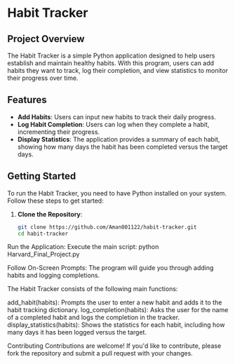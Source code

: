 # Habit Tracker

## Project Overview

The Habit Tracker is a simple Python application designed to help users establish and maintain healthy habits. With this program, users can add habits they want to track, log their completion, and view statistics to monitor their progress over time.

## Features

- **Add Habits**: Users can input new habits to track their daily progress.
- **Log Habit Completion**: Users can log when they complete a habit, incrementing their progress.
- **Display Statistics**: The application provides a summary of each habit, showing how many days the habit has been completed versus the target days.

## Getting Started

To run the Habit Tracker, you need to have Python installed on your system. Follow these steps to get started:

1. **Clone the Repository**:
   ```bash
   git clone https://github.com/Aman001122/habit-tracker.git
   cd habit-tracker

Run the Application: Execute the main script:
python Harvard_Final_Project.py

Follow On-Screen Prompts: The program will guide you through adding habits and logging completions.

The Habit Tracker consists of the following main functions:

add_habit(habits): Prompts the user to enter a new habit and adds it to the habit tracking dictionary.
log_completion(habits): Asks the user for the name of a completed habit and logs the completion in the tracker.
display_statistics(habits): Shows the statistics for each habit, including how many days it has been logged versus the target.

Contributing
Contributions are welcome! If you'd like to contribute, please fork the repository and submit a pull request with your changes.